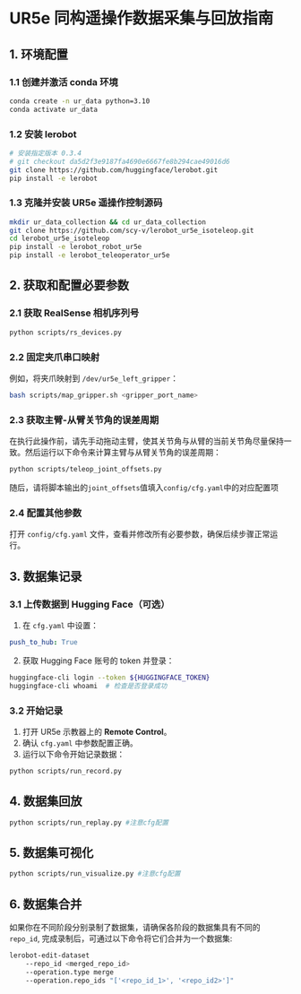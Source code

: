 # UR5e 同构遥操作数据采集与回放指南

## 1. 环境配置

### 1.1 创建并激活 conda 环境
```bash
conda create -n ur_data python=3.10
conda activate ur_data
```

### 1.2 安装 lerobot
```bash
# 安装指定版本 0.3.4
# git checkout da5d2f3e9187fa4690e6667fe8b294cae49016d6
git clone https://github.com/huggingface/lerobot.git
pip install -e lerobot
```

### 1.3 克隆并安装 UR5e 遥操作控制源码
```bash
mkdir ur_data_collection && cd ur_data_collection
git clone https://github.com/scy-v/lerobot_ur5e_isoteleop.git
cd lerobot_ur5e_isoteleop
pip install -e lerobot_robot_ur5e
pip install -e lerobot_teleoperator_ur5e
```

## 2. 获取和配置必要参数

### 2.1 获取 RealSense 相机序列号
```bash
python scripts/rs_devices.py
```

### 2.2 固定夹爪串口映射
例如，将夹爪映射到 `/dev/ur5e_left_gripper`：
```bash
bash scripts/map_gripper.sh <gripper_port_name>
```

### 2.3 获取主臂-从臂关节角的误差周期
在执行此操作前，请先手动拖动主臂，使其关节角与从臂的当前关节角尽量保持一致。然后运行以下命令来计算主臂与从臂关节角的误差周期：
```bash
python scripts/teleop_joint_offsets.py
```
随后，请将脚本输出的`joint_offsets`值填入`config/cfg.yaml`中的对应配置项

### 2.4 配置其他参数
打开 `config/cfg.yaml` 文件，查看并修改所有必要参数，确保后续步骤正常运行。

## 3. 数据集记录

### 3.1 上传数据到 Hugging Face（可选）
1. 在 `cfg.yaml` 中设置：
```yaml
push_to_hub: True
```
2. 获取 Hugging Face 账号的 token 并登录：
```bash
huggingface-cli login --token ${HUGGINGFACE_TOKEN} 
huggingface-cli whoami  # 检查是否登录成功
```

### 3.2 开始记录
1. 打开 UR5e 示教器上的 **Remote Control**。
2. 确认 `cfg.yaml` 中参数配置正确。
3. 运行以下命令开始记录数据：
```bash
python scripts/run_record.py
```

## 4. 数据集回放
```bash
python scripts/run_replay.py #注意cfg配置
```

## 5. 数据集可视化
```bash
python scripts/run_visualize.py #注意cfg配置
```

## 6. 数据集合并
如果你在不同阶段分别录制了数据集，请确保各阶段的数据集具有不同的 `repo_id`, 完成录制后，可通过以下命令将它们合并为一个数据集: 
```bash
lerobot-edit-dataset 
    --repo_id <merged_repo_id> 
    --operation.type merge 
    --operation.repo_ids "['<repo_id_1>', '<repo_id2>']"
```